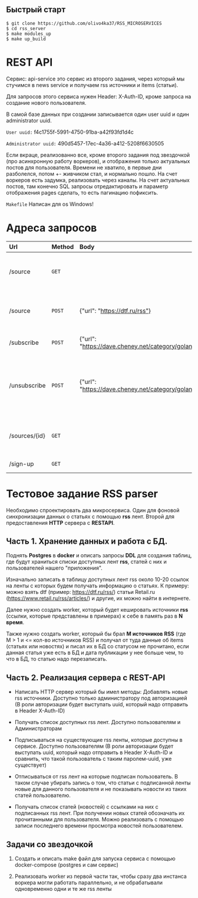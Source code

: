 ## Быстрый старт

    $ git clone https://github.com/olivo4ka37/RSS_MICROSERVICES
    $ cd rss_server
    $ make modules_up
    $ make up_build

# REST API
Сервис: api-service это сервис из второго задания, через который мы стучимся в news service и получаем rss источники и items (статьи). 

Для запросов этого сервиса нужен Header: X-Auth-ID, кроме запроса на создание нового пользователя.

В самой базе данных при создании записывается один user uuid и один administrator uuid.

`User uuid:` f4c1755f-5991-4750-91ba-a42f93fd1d4c

`Administrator uuid:` 490d5457-17ec-4a36-a412-5208f6630505

Если вкраце, реализованно все, кроме второго задания под звездочкой (про асинхронную работу воркеров), и отображения только актуальных постов для пользователя. Времени не хватило, в первые дни разболелся, потом +- живчиком стал, и нормально пошло. На счет воркеров есть задумка, реализовать через каналы. На счет актуальных постов, там конечно SQL запросы отредактировать и параметр отображения pages сделать, то есть пагинацию пофиксить.

`Makefile` Написан для os Windows!

# Адреса запросов

| Url           | Method | Body                            | Description                                                                              |
|:--------------|:-------| :---                            |:-----------------------------------------------------------------------------------------|
| /source       | `GET`  |                                 | **Получить** список доступных rss каналов   (Любой uuid)                                 |
| /source       | `POST` | {"url": "https://dtf.ru/rss"}      | **Добавить источник** (доступно только с uuid администратора)                            |
| /subscribe    | `POST` | {"url": "https://dave.cheney.net/category/golang/feed"}      | **Подписаться** на канал  (только user uuid)                                             |
| /unsubscribe  | `POST` | {"url": "https://dave.cheney.net/category/golang/feed"}                                | **Получить** список статей с каналов на каторые подписан пользователь (только user uuid) |
| /sources/{id} | `GET`  |      | **Список новостей пользователя** (только user uuid)                                      |
| /sign-up | `GET`  |      | **Создать нового пользователя**                                                          |


# Тестовое задание RSS parser

Необходимо спроектировать два микросервиса. Один для фоновой синхронизации данных о статьях с помощью **rss** лент. Второй для предоставления **HTTP** сервера с **RESTAPI**.

## Часть 1. Хранение данных и работа с БД.

Поднять **Postgres** в **docker** и описать запросы **DDL** для создания таблиц, где будут храниться списки доступных лент **rss**, статей с них и пользователей нашего "приложения".

Изначально записать в таблицу доступных лент rss около 10-20 ссылок на ленты с которых будем получать информацию о статьях.
К примеру: можно взять dtf (пример: https://dtf.ru/rss/) статьи Retail.ru (https://www.retail.ru/rss/articles/) и другие, их можно найти в интернете.

Далее нужно создать worker, который будет кешировать источники **rss** (ссылки, которые представлены в примерах) к себе в память раз в **N время**.

Также нужно создать worker, который бы брал **M источников RSS** (где M > 1 и <= кол-во источников RSS) и получал от туда данные об items (статьях или новостях) и писал их в БД со статусом не прочитано, если данная статья уже есть в БД и дата публикации у нее больше чем, то что в БД, то статью надо перезаписать.

## Часть 2. Реализация сервера с REST-API

- Написать HTTP сервер который бы имел методы: Добавлять новые rss источники. Доступно только администратору под авторизацией (В роли авторизации будет выступать uuid, который надо отправить в Header X-Auth-ID)

- Получать список доступных rss лент. Доступно пользователям и Администраторам

- Подписываться на существующие rss ленты, которые доступны в сервисе. Доступно пользователям (В роли авторизации будет выступать uuid, который надо отправить в Header X-Auth-ID и сравнить, что такой пользователь с таким паролем-uuid, уже существует)

- Отписываться от rss лент на которые подписан пользователь. В таком случае убирать запись о том, что статьи с подписанной ленты новые для данного пользователя и не показывать новости из таких статей пользователю.

- Получать список статей (новостей) с ссылками на них с подписанных rss лент. При получении новых статей обозначать их прочитанными для пользователя. Можно реализовать с помощью записи последнего времени просмотра новостей пользователем.

## Задачи со звездочкой

1. Создать и описать make файл для запуска сервиса с помощью docker-compose (postgres и сам сервис)

2.  Реализовать worker из первой части так, чтобы сразу два инстанса воркера могли работать параллельно, и не обрабатывали одновременно одни и те же rss ленты


